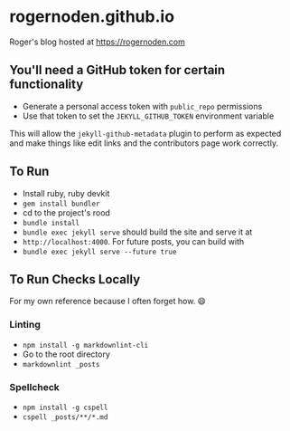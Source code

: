 # rogernoden.github.io

Roger's blog hosted at <https://rogernoden.com>

## You'll need a GitHub token for certain functionality

* Generate a personal access token with `public_repo` permissions
* Use that token to set the `JEKYLL_GITHUB_TOKEN` environment variable

This will allow the `jekyll-github-metadata` plugin to perform as expected and
make things like edit links and the contributors page work correctly.

## To Run

* Install ruby, ruby devkit
* `gem install bundler`
* cd to the project's rood
* `bundle install`
* `bundle exec jekyll serve` should build the site and serve it at
* `http://localhost:4000`. For future posts, you can build with
* `bundle exec jekyll serve --future true`

## To Run Checks Locally

For my own reference because I often forget how. :smile:

### Linting

* `npm install -g markdownlint-cli`
* Go to the root directory
* `markdownlint _posts`

### Spellcheck

* `npm install -g cspell`
* `cspell _posts/**/*.md`
